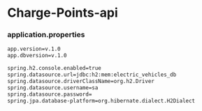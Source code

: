 # Charge-Points-api

### application.properties
```bash
app.version=v.1.0
app.dbversion=v.1.0

spring.h2.console.enabled=true
spring.datasource.url=jdbc:h2:mem:electric_vehicles_db
spring.datasource.driverClassName=org.h2.Driver
spring.datasource.username=sa
spring.datasource.password=
spring.jpa.database-platform=org.hibernate.dialect.H2Dialect
```
